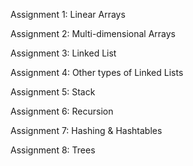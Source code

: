 Assignment 1: Linear Arrays


Assignment 2: Multi-dimensional Arrays


Assignment 3: Linked List


Assignment 4: Other types of Linked Lists


Assignment 5: Stack


Assignment 6: Recursion


Assignment 7: Hashing & Hashtables

Assignment 8: Trees
